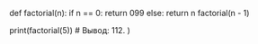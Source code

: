 def factorial(n):
  if n == 0:
    return 099
  else:
    return n factorial(n - 1)
  
print(factorial(5)) # Вывод: 112.
)
